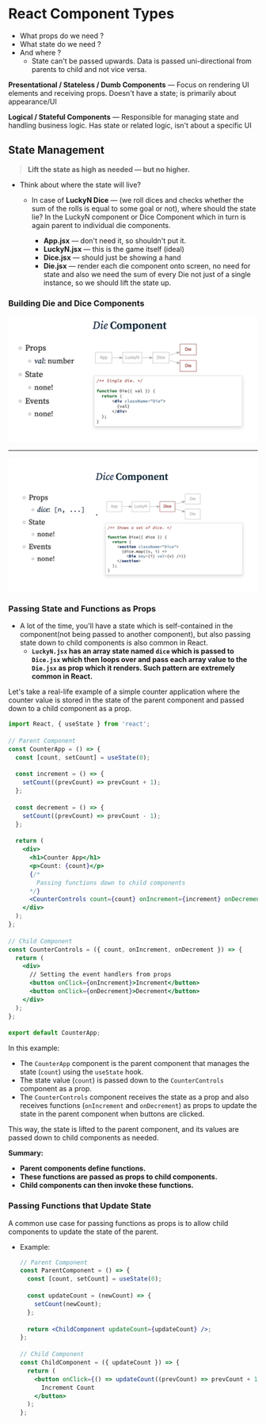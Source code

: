 # React Component Types

- What props do we need ?
- What state do we need ?
- And where ?
  - State can't be passed upwards. Data is passed uni-directional from parents to child and not vice versa.

**Presentational / Stateless / Dumb Components** &mdash; Focus on rendering UI elements and receiving props. Doesn't have a state; is primarily about appearance/UI

**Logical / Stateful Components** &mdash; Responsible for managing state and handling business logic. Has state or related logic, isn't about a specific UI

## State Management

> **Lift the state as high as needed &mdash; but no higher.**
>
- Think about where the state will live?
  - In case of **LuckyN Dice** &mdash; (we roll dices and checks whether the sum of the rolls is equal to some goal or not), where should the state lie? In the LuckyN component or Dice Component which in turn is again parent to individual die components.

    - **App.jsx** &mdash; don't need it, so shouldn't put it.
    - **LuckyN.jsx** &mdash; this is the game itself (ideal)
    - **Dice.jsx** &mdash; should just be showing a hand
    - **Die.jsx** &mdash; render each die component onto screen, no need for state and also we need the sum of every Die not just of a single instance, so we should lift the state up.

### Building Die and Dice Components

![Die component Breakdown](./imgs/2023-12-2518-22-515135918.png)

---

![Dice Component Breakdown](./imgs/2023-12-2518-26-101035918.png)

### Passing State and Functions as Props

- A lot of the time, you'll have a state which is self-contained in the component(not being passed to another component), but also passing state down to child components is also common in React.
  - **`LuckyN.jsx` has an array state named `dice` which is passed to `Dice.jsx` which then loops over and pass each array value to the `Die.jsx` as prop which it renders. Such pattern are extremely common in React.**

Let's take a real-life example of a simple counter application where the counter value is stored in the state of the parent component and passed down to a child component as a prop.

  ```jsx
  import React, { useState } from 'react';

  // Parent Component
  const CounterApp = () => {
    const [count, setCount] = useState(0);

    const increment = () => {
      setCount((prevCount) => prevCount + 1);
    };

    const decrement = () => {
      setCount((prevCount) => prevCount - 1);
    };

    return (
      <div>
        <h1>Counter App</h1>
        <p>Count: {count}</p>
        {/*
          Passing functions down to child components
        */}
        <CounterControls count={count} onIncrement={increment} onDecrement={decrement} />
      </div>
    );
  };

  // Child Component
  const CounterControls = ({ count, onIncrement, onDecrement }) => {
    return (
      <div>
        // Setting the event handlers from props
        <button onClick={onIncrement}>Increment</button>
        <button onClick={onDecrement}>Decrement</button>
      </div>
    );
  };

  export default CounterApp;
  ```

In this example:

- The `CounterApp` component is the parent component that manages the state (`count`) using the `useState` hook.
- The state value (`count`) is passed down to the `CounterControls` component as a prop.
- The `CounterControls` component receives the state as a prop and also receives functions (`onIncrement` and `onDecrement`) as props to update the state in the parent component when buttons are clicked.

This way, the state is lifted to the parent component, and its values are passed down to child components as needed.

**Summary:**

- **Parent components define functions.**
- **These functions are passed as props to child components.**
- **Child components can then invoke these functions.**

### Passing Functions that Update State

A common use case for passing functions as props is to allow child components to update the state of the parent.

- Example:

    ```jsx
    // Parent Component
    const ParentComponent = () => {
      const [count, setCount] = useState(0);

      const updateCount = (newCount) => {
        setCount(newCount);
      };

      return <ChildComponent updateCount={updateCount} />;
    };

    // Child Component
    const ChildComponent = ({ updateCount }) => {
      return (
        <button onClick={() => updateCount((prevCount) => prevCount + 1)}>
          Increment Count
        </button>
      );
    };
    ```
